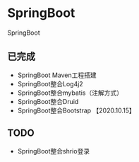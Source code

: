 # SpringBoot
SpringBoot  

## 已完成
- SpringBoot Maven工程搭建
- SpringBoot整合Log4j2
- SpringBoot整合mybatis（注解方式）
- SpringBoot整合Druid
- SpringBoot整合Bootstrap 【2020.10.15】

## TODO
- SpringBoot整合shrio登录